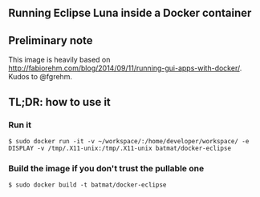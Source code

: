 Running Eclipse Luna inside a Docker container
---------------------------------------------

## Preliminary note
This image is heavily based on http://fabiorehm.com/blog/2014/09/11/running-gui-apps-with-docker/. 
Kudos to @fgrehm.

## TL;DR: how to use it

### Run it

    $ sudo docker run -it -v ~/workspace/:/home/developer/workspace/ -e DISPLAY -v /tmp/.X11-unix:/tmp/.X11-unix batmat/docker-eclipse

### Build the image if you don't trust the pullable one

    $ sudo docker build -t batmat/docker-eclipse
